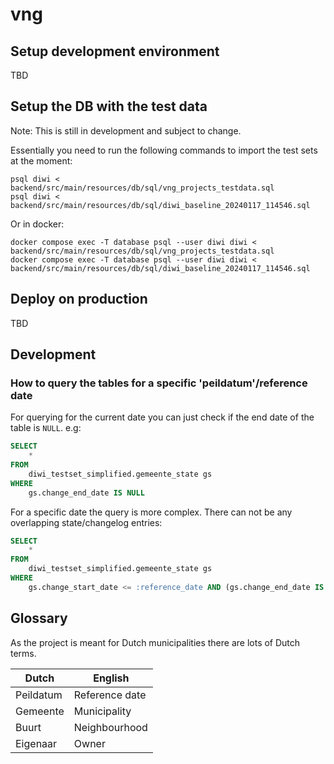 # vng

## Setup development environment

TBD

## Setup the DB with the test data

Note: This is still in development and subject to change.

Essentially you need to run the following commands to import the test sets at the moment:

```shell
psql diwi < backend/src/main/resources/db/sql/vng_projects_testdata.sql
psql diwi < backend/src/main/resources/db/sql/diwi_baseline_20240117_114546.sql
```

Or in docker:

```shell
docker compose exec -T database psql --user diwi diwi < backend/src/main/resources/db/sql/vng_projects_testdata.sql
docker compose exec -T database psql --user diwi diwi < backend/src/main/resources/db/sql/diwi_baseline_20240117_114546.sql
```

## Deploy on production

TBD

## Development

### How to query the tables for a specific 'peildatum'/reference date

For querying for the current date you can just check if the end date of the table is `NULL`. e.g:

```sql
SELECT
    *
FROM
    diwi_testset_simplified.gemeente_state gs
WHERE
    gs.change_end_date IS NULL
```

For a specific date the query is more complex. There can not be any overlapping state/changelog entries:

```sql
SELECT
    *
FROM
    diwi_testset_simplified.gemeente_state gs
WHERE
    gs.change_start_date <= :reference_date AND (gs.change_end_date IS NULL OR gs.change_end_date > :reference_date)
```

## Glossary

As the project is meant for Dutch municipalities there are lots of Dutch terms.

| Dutch     | English        |
| --------- | -------------- |
| Peildatum | Reference date |
| Gemeente  | Municipality   |
| Buurt     | Neighbourhood  |
| Eigenaar  | Owner          |
